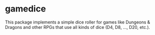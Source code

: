 # gamedice

This package implements a simple dice roller for games like Dungeons & Dragons and other RPGs that use all kinds of dice (D4, D8, ..., D20, etc.).
